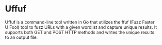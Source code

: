 # Uffuf
Uffuf is a command-line tool written in Go that utilizes the ffuf (Fuzz Faster U Fool) tool to fuzz URLs with a given wordlist and capture unique results. It supports both GET and POST HTTP methods and writes the unique results to an output file.
